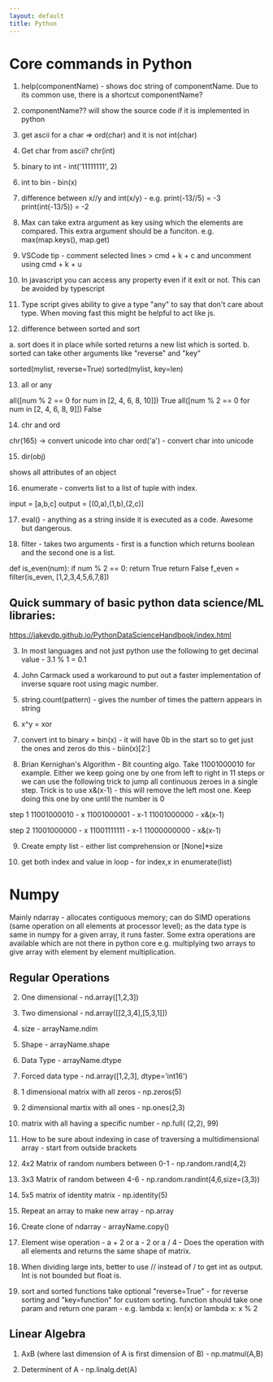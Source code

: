 ```yaml
---
layout: default
title: Python
---
```


# Core commands in Python

1. help(componentName) - shows doc string of componentName. Due to its common use, there is a shortcut componentName?

2. componentName?? will show the source code if it is implemented in python

3. get ascii for a char => ord(char) and it is not int(char)

4. Get char from ascii? chr(int)

5. binary to int - int('11111111', 2)

6. int to bin - bin(x)

7. difference between x//y and int(x/y) -
e.g. print(-13//5) = -3
print(int(-13/5)) = -2

8. Max can take extra argument as key using which the elements are compared. This extra argument should be a funciton.
e.g. max(map.keys(), map.get)

9. VSCode tip - comment selected lines > cmd + k + c and uncomment using cmd + k + u

10. In javascript you can access any property even if it exit or not.  This can be avoided by typescript

11. Type script gives ability to give a type "any" to say that don't care about type. When moving fast this might be helpful to act like js.

12. difference between sorted and sort

a. sort does it in place while sorted returns a new list which is sorted.
b. sorted can take other arguments like "reverse" and "key"

sorted(mylist, reverse=True)
sorted(mylist, key=len)

13. all or any

all([num % 2 == 0 for num in [2, 4, 6, 8, 10]])
True
all([num % 2 == 0 for num in [2, 4, 6, 8, 9]])
False

14. chr and ord

chr(165) -> convert unicode into char
ord('a') - convert char into unicode

15. dir(obj)

shows all attributes of an object

16. enumerate - converts list to a list of tuple with index.

input = [a,b,c]
output = [(0,a),(1,b),(2,c)]

17. eval() - anything as a string inside it is executed as a code. Awesome but dangerous.

18. filter - takes two arguments - first is a function which returns boolean and the second one is a list.

def is_even(num):
    if num % 2 == 0:
        return True
    return False
f_even = filter(is_even, [1,2,3,4,5,6,7,8])

## Quick summary of basic python data science/ML libraries:

https://jakevdp.github.io/PythonDataScienceHandbook/index.html

3. In most languages and not just python use the following to get decimal value - 3.1 % 1 = 0.1

4. John Carmack used a workaround to put out a faster implementation of inverse square root using magic number.

5. string.count(pattern) - gives the number of times the pattern appears in string

6. x^y = xor

7. convert int to binary = bin(x) - it will have 0b in the start so to get just the ones and zeros do this - biin(x)[2:]

8. Brian Kernighan's Algorithm - Bit counting algo. Take 11001000010 for example. Either we keep going one by one from left to right in 11 steps or we can use the following trick to jump all continuous zeroes in a single step. Trick is to use x&(x-1) - this will remove the left most one. Keep doing this one by one until the number is 0

  step 1
  11001000010 - x
  11001000001 - x-1
  11001000000 - x&(x-1)

  step 2
  11001000000 - x
  11001111111 - x-1
  11000000000 - x&(x-1)

9. Create empty list - either list comprehension or [None]*size

10. get both index and value in loop - for index,x in enumerate(list)

# Numpy

Mainly ndarray - allocates contiguous memory; can do SIMD operations (same operation on all elements at processor level); as the data type is same in numpy for a given array, it runs faster. Some extra operations are available which are not there in python core e.g. multiplying two arrays to give array with element by element multiplication.

## Regular Operations

2. One dimensional - nd.array([1,2,3])

3. Two dimensional - nd.array([[2,3,4],[5,3,1]])

4. size - arrayName.ndim

5. Shape - arrayName.shape

6. Data Type - arrayName.dtype

7. Forced data type - nd.array([1,2,3], dtype='int16')

8. 1 dimensional matrix with all zeros - np.zeros(5)

9. 2 dimensional martix with all ones - np.ones(2,3)

10. matrix with all having a specific number - np.full( (2,2), 99)

11. How to be sure about indexing in case of traversing a multidimensional array - start from outside brackets

12. 4x2 Matrix of random numbers between 0-1 - np.random.rand(4,2)

13. 3x3 Matrix of random between 4-6 - np.random.randint(4,6,size=(3,3))

14. 5x5 matrix of identity matrix - np.identity(5)

15. Repeat an array to make new array - np.array

16. Create clone of ndarray - arrayName.copy()

17. Element wise operation - a + 2 or a - 2 or a / 4 - Does the operation with all elements and returns the same shape of matrix.

18. When dividing large ints, better to use // instead of / to get int as output. Int is not bounded but float is.

19. sort and sorted functions take optional "reverse=True" - for reverse sorting and "key=function" for custom sorting. function should take one param and return one param - e.g. lambda x: len(x) or lambda x: x % 2

## Linear Algebra

1. AxB (where last dimension of A is first dimension of B) - np.matmul(A,B)

2. Determinent of A - np.linalg.det(A)
